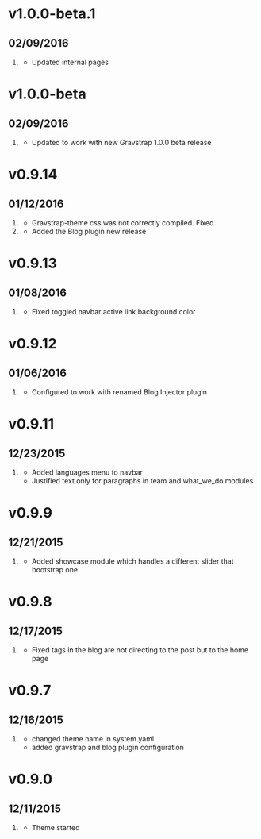 # v1.0.0-beta.1
## 02/09/2016

1. [](#new)
    * Updated internal pages

# v1.0.0-beta
## 02/09/2016

1. [](#new)
    * Updated to work with new Gravstrap 1.0.0 beta release

# v0.9.14
## 01/12/2016

1. [](#bugfix)
    * Gravstrap-theme css was not correctly compiled. Fixed.
2. [](#new)
    * Added the Blog plugin new release 


# v0.9.13
## 01/08/2016

1. [](#bugfix)
    * Fixed toggled navbar active link background color

# v0.9.12
## 01/06/2016

1. [](#improved)
    * Configured to work with renamed Blog Injector plugin

# v0.9.11
## 12/23/2015

1. [](#improved)
    * Added languages menu to navbar
    * Justified text only for paragraphs in team and what_we_do modules

# v0.9.9
## 12/21/2015

1. [](#new)
    * Added showcase module which handles a different slider that bootstrap one

# v0.9.8
## 12/17/2015

1. [](#bugfix)
    * Fixed tags in the blog are not directing to the post but to the home page

# v0.9.7
## 12/16/2015

1. [](#improved)
    * changed theme name in system.yaml
    * added gravstrap and blog plugin configuration

# v0.9.0
## 12/11/2015

1. [](#new)
    * Theme started
